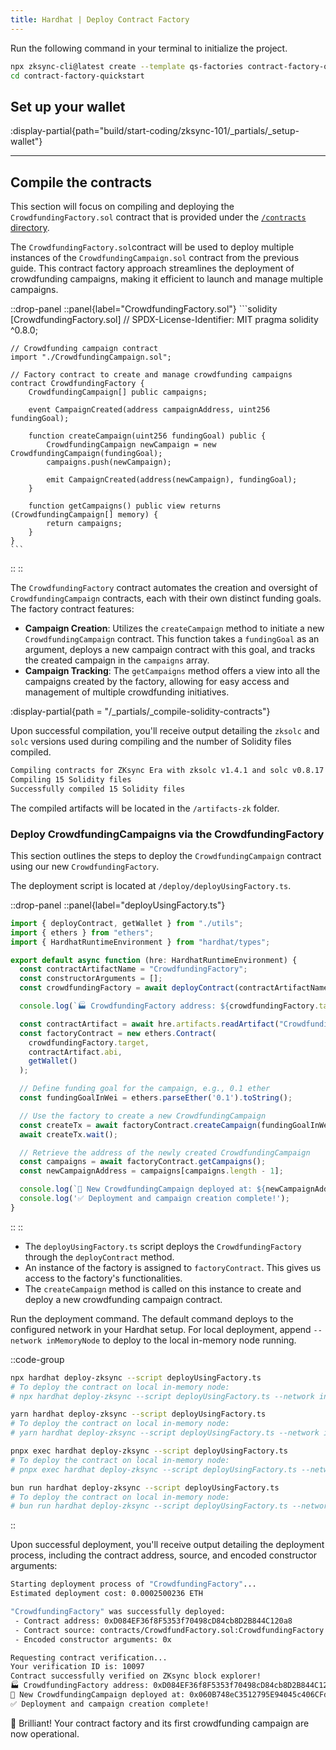 ```yaml
---
title: Hardhat | Deploy Contract Factory
---
```

Run the following command in your terminal to initialize the project.

```sh
npx zksync-cli@latest create --template qs-factories contract-factory-quickstart
cd contract-factory-quickstart
```

## Set up your wallet

:display-partial{path="build/start-coding/zksync-101/_partials/_setup-wallet"}

---

## Compile the contracts

This section will focus on compiling and deploying the `CrowdfundingFactory.sol`
contract that is provided under the [`/contracts` directory](https://github.com/matter-labs/zksync-contract-templates/blob/main/templates/quickstart/hardhat/factory/contracts/CrowdfundFactory.sol).

The `CrowdfundingFactory.sol`contract will be used to deploy multiple instances of
the `CrowdfundingCampaign.sol` contract from the previous guide.
This contract factory approach streamlines the deployment of crowdfunding campaigns,
making it efficient to launch and manage multiple campaigns.

::drop-panel
  ::panel{label="CrowdfundingFactory.sol"}
    ```solidity [CrowdfundingFactory.sol]
    // SPDX-License-Identifier: MIT
    pragma solidity ^0.8.0;

    // Crowdfunding campaign contract
    import "./CrowdfundingCampaign.sol";

    // Factory contract to create and manage crowdfunding campaigns
    contract CrowdfundingFactory {
        CrowdfundingCampaign[] public campaigns;

        event CampaignCreated(address campaignAddress, uint256 fundingGoal);

        function createCampaign(uint256 fundingGoal) public {
            CrowdfundingCampaign newCampaign = new CrowdfundingCampaign(fundingGoal);
            campaigns.push(newCampaign);

            emit CampaignCreated(address(newCampaign), fundingGoal);
        }

        function getCampaigns() public view returns (CrowdfundingCampaign[] memory) {
            return campaigns;
        }
    }
    ```
  ::
::

The `CrowdfundingFactory` contract automates the creation and oversight of
`CrowdfundingCampaign` contracts, each with their own distinct funding goals.
The factory contract features:

- **Campaign Creation**: Utilizes the `createCampaign` method to initiate a new
`CrowdfundingCampaign` contract. This function takes a `fundingGoal` as an argument,
deploys a new campaign contract with this goal, and tracks the created campaign in the
`campaigns` array.
- **Campaign Tracking**: The `getCampaigns` method offers a view into all the campaigns
created by the factory, allowing for easy access and management of multiple crowdfunding
initiatives.

:display-partial{path = "/_partials/_compile-solidity-contracts"}

Upon successful compilation, you'll receive output detailing the
`zksolc` and `solc` versions used during compiling and the number
of Solidity files compiled.

```bash
Compiling contracts for ZKsync Era with zksolc v1.4.1 and solc v0.8.17
Compiling 15 Solidity files
Successfully compiled 15 Solidity files
```

The compiled artifacts will be located in the `/artifacts-zk` folder.

### Deploy CrowdfundingCampaigns via the CrowdfundingFactory

This section outlines the steps to deploy the `CrowdfundingCampaign` contract
using our new `CrowdfundingFactory`.

The deployment script is located at `/deploy/deployUsingFactory.ts`.

::drop-panel
  ::panel{label="deployUsingFactory.ts"}

  ```typescript [deployUsingFactory.ts]
  import { deployContract, getWallet } from "./utils";
  import { ethers } from "ethers";
  import { HardhatRuntimeEnvironment } from "hardhat/types";

  export default async function (hre: HardhatRuntimeEnvironment) {
    const contractArtifactName = "CrowdfundingFactory";
    const constructorArguments = [];
    const crowdfundingFactory = await deployContract(contractArtifactName, constructorArguments);

    console.log(`🏭 CrowdfundingFactory address: ${crowdfundingFactory.target}`);

    const contractArtifact = await hre.artifacts.readArtifact("CrowdfundingFactory");
    const factoryContract = new ethers.Contract(
      crowdfundingFactory.target,
      contractArtifact.abi,
      getWallet()
    );

    // Define funding goal for the campaign, e.g., 0.1 ether
    const fundingGoalInWei = ethers.parseEther('0.1').toString();

    // Use the factory to create a new CrowdfundingCampaign
    const createTx = await factoryContract.createCampaign(fundingGoalInWei);
    await createTx.wait();

    // Retrieve the address of the newly created CrowdfundingCampaign
    const campaigns = await factoryContract.getCampaigns();
    const newCampaignAddress = campaigns[campaigns.length - 1];

    console.log(`🚀 New CrowdfundingCampaign deployed at: ${newCampaignAddress}`);
    console.log('✅ Deployment and campaign creation complete!');
  }
  ```

  ::
::

- The `deployUsingFactory.ts` script deploys the `CrowdfundingFactory` through the `deployContract` method.
- An instance of the factory is assigned to `factoryContract`.
  This gives us access to the factory's functionalities.
- The `createCampaign` method is called on this instance to create
  and deploy a new crowdfunding campaign contract.

Run the deployment command. The default command
deploys to the configured network in your Hardhat setup. For local deployment, append
`--network inMemoryNode` to deploy to the local in-memory node running.

::code-group

```bash [npm]
npx hardhat deploy-zksync --script deployUsingFactory.ts
# To deploy the contract on local in-memory node:
# npx hardhat deploy-zksync --script deployUsingFactory.ts --network inMemoryNode
```

```bash [yarn]
yarn hardhat deploy-zksync --script deployUsingFactory.ts
# To deploy the contract on local in-memory node:
# yarn hardhat deploy-zksync --script deployUsingFactory.ts --network inMemoryNode
```

```bash [pnpm]
pnpx exec hardhat deploy-zksync --script deployUsingFactory.ts
# To deploy the contract on local in-memory node:
# pnpx exec hardhat deploy-zksync --script deployUsingFactory.ts --network inMemoryNode
```

```bash [bun]
bun run hardhat deploy-zksync --script deployUsingFactory.ts
# To deploy the contract on local in-memory node:
# bun run hardhat deploy-zksync --script deployUsingFactory.ts --network inMemoryNode
```

::

Upon successful deployment, you'll receive output detailing the deployment process,
including the contract address, source, and encoded constructor arguments:

```bash
Starting deployment process of "CrowdfundingFactory"...
Estimated deployment cost: 0.0002500236 ETH

"CrowdfundingFactory" was successfully deployed:
 - Contract address: 0xD084EF36f8F5353f70498cD84cb8D2B844C120a8
 - Contract source: contracts/CrowdfundFactory.sol:CrowdfundingFactory
 - Encoded constructor arguments: 0x

Requesting contract verification...
Your verification ID is: 10097
Contract successfully verified on ZKsync block explorer!
🏭 CrowdfundingFactory address: 0xD084EF36f8F5353f70498cD84cb8D2B844C120a8
🚀 New CrowdfundingCampaign deployed at: 0x060B748eC3512795E94045c406CFd5877DD84e4D
✅ Deployment and campaign creation complete!
```

🌟 Brilliant! Your contract factory and its first crowdfunding campaign are now
operational.
